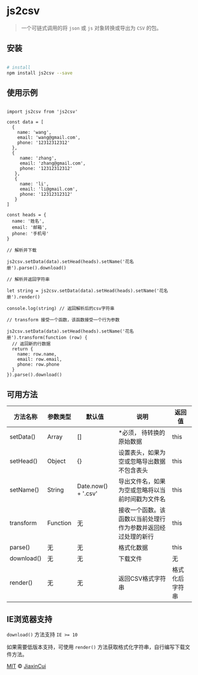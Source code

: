# js2csv

> 一个可链式调用的将 `json` 或 `js` 对象转换或导出为 `CSV` 的包。

## 安装

``` bash

# install
npm install js2csv --save

```

## 使用示例

```ecmascript 6

import js2csv from 'js2csv'

const data = [
  {
    name: 'wang',
    email: 'wang@gmail.com',
    phone: '12312312312'
  },
  {
     name: 'zhang',
     email: 'zhang@gmail.com',
     phone: '12312312312'
   },
   {
     name: 'li',
     email: 'li@gmail.com',
     phone: '12312312312'
   }
]

const heads = {
  name: '姓名',
  email: '邮箱',
  phone: '手机号'
}

// 解析并下载

js2csv.setData(data).setHead(heads).setName('花名册').parse().download()

// 解析并返回字符串

let string = js2csv.setData(data).setHead(heads).setName('花名册').render()

console.log(string) // 返回解析后的csv字符串

// transform 接受一个函数，该函数接受一个行为参数

js2csv.setData(data).setHead(heads).setName('花名册').transform(function (row) {
  // 返回新的行数据
  return {
    name: row.name,
    email: row.email,
    phone: row.phone
  }
}).parse().download()

```
## 可用方法

|方法名称|参数类型|默认值|说明|返回值|
|----|----|----|----|----|
|setData()|Array|[]|*必须， 待转换的原始数据|this|
|setHead()|Object|{}|设置表头，如果为空或忽略导出数据不包含表头|this|
|setName()|String|Date.now() + '.csv'|导出文件名，如果为空或忽略将以当前时间戳为文件名|this|
|transform|Function|无|接收一个函数。该函数以当前处理行作为参数并返回经过处理的新行|this|
|parse()|无|无|格式化数据|this|
|download()|无|无|下载文件|无|
|render()|无|无|返回CSV格式字符串|格式化后字符串|

## IE浏览器支持

`download()` 方法支持 `IE >= 10`

如果需要低版本支持，可使用 `render()` 方法获取格式化字符串，自行编写下载文件方法。

[MIT](https://github.com/jiaxincui/js2csv/blob/master/LICENSE.md) © [JiaxinCui](https://github.com/jiaxincui)
